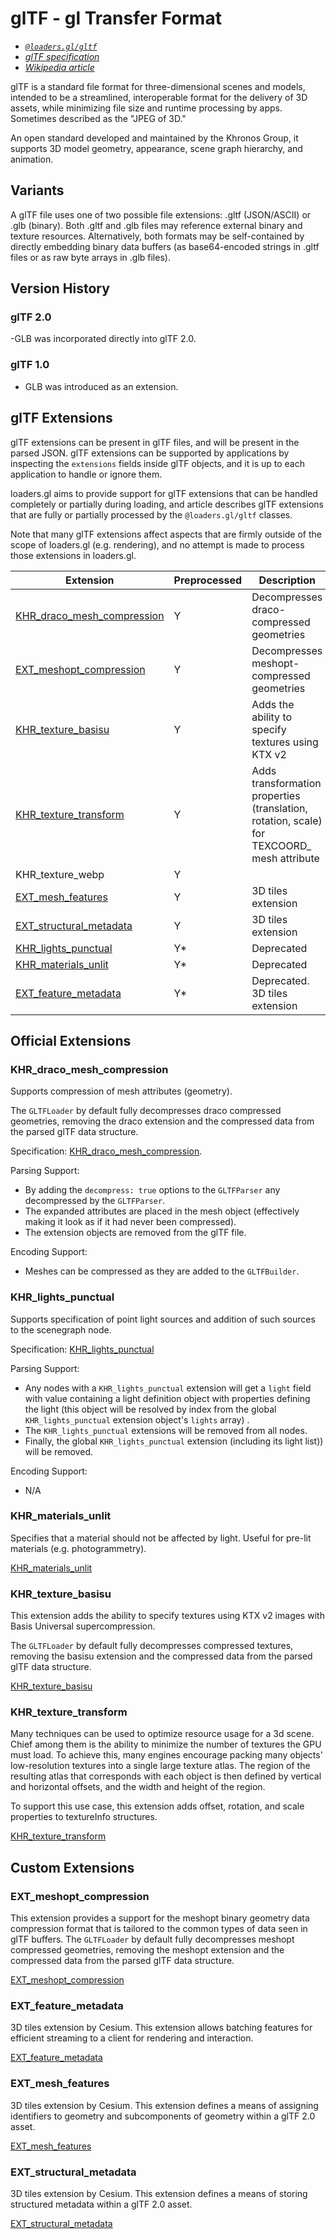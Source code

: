 # glTF - gl Transfer Format

- _[`@loaders.gl/gltf`](/docs/modules/gltf)_
- _[glTF specification](https://registry.khronos.org/glTF/specs/2.0/glTF-2.0.html)_
- _[Wikipedia article](https://en.wikipedia.org/wiki/GlTF)_

glTF is a standard file format for three-dimensional scenes and models, intended to be a streamlined, interoperable format for the delivery of 3D assets, while minimizing file size and runtime processing by apps. Sometimes described as the "JPEG of 3D."

An open standard developed and maintained by the Khronos Group, it supports 3D model geometry, appearance, scene graph hierarchy, and animation.

## Variants

A glTF file uses one of two possible file extensions: .gltf (JSON/ASCII) or .glb (binary). Both .gltf and .glb files may reference external binary and texture resources. Alternatively, both formats may be self-contained by directly embedding binary data buffers (as base64-encoded strings in .gltf files or as raw byte arrays in .glb files).

## Version History

### glTF 2.0

-GLB was incorporated directly into glTF 2.0.

### glTF 1.0

- GLB was introduced as an extension.

## glTF Extensions

glTF extensions can be present in glTF files, and will be present in the parsed JSON. glTF extensions can be supported by applications by inspecting the `extensions` fields inside glTF objects, and it is up to each application to handle or ignore them.

loaders.gl aims to provide support for glTF extensions that can be handled completely or partially during loading, and article describes glTF extensions that are fully or partially processed by the `@loaders.gl/gltf` classes.

Note that many glTF extensions affect aspects that are firmly outside of the scope of loaders.gl (e.g. rendering), and no attempt is made to process those extensions in loaders.gl.

| Extension                                                 | Preprocessed | Description                                                                                 |
| --------------------------------------------------------- | ------------ | ------------------------------------------------------------------------------------------- |
| [KHR_draco_mesh_compression](#khr_draco_mesh_compression) | Y            | Decompresses draco-compressed geometries                                                    |
| [EXT_meshopt_compression](#ext_meshopt_compression)       | Y            | Decompresses meshopt-compressed geometries                                                  |
| [KHR_texture_basisu](#khr_texture_basisu)                 | Y            | Adds the ability to specify textures using KTX v2                                           |
| [KHR_texture_transform](#khr_texture_transform)           | Y            | Adds transformation properties (translation, rotation, scale) for TEXCOORD\_ mesh attribute |
| KHR_texture_webp                                          | Y            |
| [EXT_mesh_features](#ext_mesh_features)                   | Y            | 3D tiles extension                                                                          |
| [EXT_structural_metadata](#ext_structural_metadata)       | Y            | 3D tiles extension                                                                          |
| [KHR_lights_punctual](#khr_lights_punctual)               | Y\*          | Deprecated                                                                                  |
| [KHR_materials_unlit](#khr_materials_unlit)               | Y\*          | Deprecated                                                                                  |
| [EXT_feature_metadata](#ext_feature_metadata)             | Y\*          | Deprecated. 3D tiles extension                                                              |

## Official Extensions

### KHR_draco_mesh_compression

Supports compression of mesh attributes (geometry).

The `GLTFLoader` by default fully decompresses draco compressed geometries, removing the draco extension and the compressed data from the parsed glTF data structure.

Specification: [KHR_draco_mesh_compression](https://github.com/KhronosGroup/glTF/tree/master/extensions/2.0/Khronos/KHR_draco_mesh_compression).

Parsing Support:

- By adding the `decompress: true` options to the `GLTFParser` any decompressed by the `GLTFParser`.
- The expanded attributes are placed in the mesh object (effectively making it look as if it had never been compressed).
- The extension objects are removed from the glTF file.

Encoding Support:

- Meshes can be compressed as they are added to the `GLTFBuilder`.

### KHR_lights_punctual

Supports specification of point light sources and addition of such sources to the scenegraph node.

Specification: [KHR_lights_punctual](https://github.com/KhronosGroup/glTF/tree/master/extensions/2.0/Khronos/KHR_lights_punctual)

Parsing Support:

- Any nodes with a `KHR_lights_punctual` extension will get a `light` field with value containing a light definition object with properties defining the light (this object will be resolved by index from the global `KHR_lights_punctual` extension object's `lights` array) .
- The `KHR_lights_punctual` extensions will be removed from all nodes.
- Finally, the global `KHR_lights_punctual` extension (including its light list)) will be removed.

Encoding Support:

- N/A

### KHR_materials_unlit

Specifies that a material should not be affected by light. Useful for pre-lit materials (e.g. photogrammetry).

[KHR_materials_unlit](https://github.com/KhronosGroup/glTF/tree/master/extensions/2.0/Khronos/KHR_materials_unlit)

### KHR_texture_basisu

This extension adds the ability to specify textures using KTX v2 images with Basis Universal supercompression.

The `GLTFLoader` by default fully decompresses compressed textures, removing the basisu extension and the compressed data from the parsed glTF data structure.

[KHR_texture_basisu](https://github.com/KhronosGroup/glTF/tree/main/extensions/2.0/Khronos/KHR_texture_basisu)

### KHR_texture_transform

Many techniques can be used to optimize resource usage for a 3d scene. Chief among them is the ability to minimize the number of textures the GPU must load. To achieve this, many engines encourage packing many objects' low-resolution textures into a single large texture atlas. The region of the resulting atlas that corresponds with each object is then defined by vertical and horizontal offsets, and the width and height of the region.

To support this use case, this extension adds offset, rotation, and scale properties to textureInfo structures.

[KHR_texture_transform](https://github.com/KhronosGroup/glTF/blob/de6db2d6f817586bce9965d320acf03935580b34/extensions/2.0/Khronos/KHR_texture_transform/README.md)

## Custom Extensions

### EXT_meshopt_compression

This extension provides a support for the meshopt binary geometry data compression format that is tailored to the common types of data seen in glTF buffers.
The `GLTFLoader` by default fully decompresses meshopt compressed geometries, removing the meshopt extension and the compressed data from the parsed glTF data structure.

[EXT_meshopt_compression](https://github.com/KhronosGroup/glTF/blob/main/extensions/2.0/Vendor/EXT_meshopt_compression)

### EXT_feature_metadata

3D tiles extension by Cesium. This extension allows batching features for efficient streaming to a client for rendering and interaction.

[EXT_feature_metadata](https://github.com/CesiumGS/glTF/tree/c38f7f37e894004353c15cd0481bc5b7381ce841/extensions/2.0/Vendor/EXT_feature_metadata)

### EXT_mesh_features

3D tiles extension by Cesium. This extension defines a means of assigning identifiers to geometry and subcomponents of geometry within a glTF 2.0 asset.

[EXT_mesh_features](https://github.com/CesiumGS/glTF/tree/c38f7f37e894004353c15cd0481bc5b7381ce841/extensions/2.0/Vendor/EXT_mesh_features)

### EXT_structural_metadata

3D tiles extension by Cesium. This extension defines a means of storing structured metadata within a glTF 2.0 asset.

[EXT_structural_metadata](https://github.com/CesiumGS/glTF/tree/3d-tiles-next/extensions/2.0/Vendor/EXT_structural_metadata)
